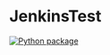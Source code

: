 # JenkinsTest 
[![Python package](https://github.com/norocas/JenkinsTest/actions/workflows/build.yml/badge.svg)](https://github.com/norocas/JenkinsTest/actions/workflows/build.yml)
